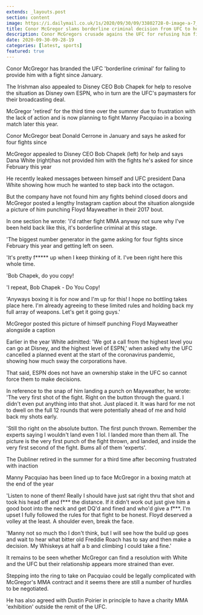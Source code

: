 ```yaml
---
extends: _layouts.post
section: content
image: https://i.dailymail.co.uk/1s/2020/09/30/09/33802728-0-image-a-7_1601452898499.jpg 
title: Conor McGregor slams borderline criminal decision from UFC to hold him back 
description: Conor McGregors crusade agains the UFC for refusing him fights has continued with an appeal to Disney CEO Bob Chapek. Disney own ESPN who are the UFCs broadcast partners. 
date: 2020-09-30-09-28-19 
categories: [latest, sports] 
featured: true 
--- 
```

Conor McGregor has branded the UFC 'borderline criminal' for failing to provide him with a fight since January.  

The Irishman also appealed to Disney CEO Bob Chapek for help to resolve the situation as Disney own ESPN, who in turn are the UFC's paymasters for their broadcasting deal. 

McGregor 'retired' for the third time over the summer due to frustration with the lack of action and is now planning to fight Manny Pacquiao in a boxing match later this year. 

Conor McGregor beat Donald Cerrone in January and says he asked for four fights since

McGregor appealed to Disney CEO Bob Chapek (left) for help and says Dana White (right)has not provided him with the fights he's asked for since February this year 

He recently leaked messages between himself and UFC president Dana White showing how much he wanted to step back into the octagon. 

But the company have not found him any fights behind closed doors and McGregor posted a lengthy Instagram caption about the situation alongside a picture of him punching Floyd Mayweather in their 2017 bout.   

In one section he wrote: 'I'd rather fight MMA anyway not sure why I've been held back like this, it's borderline criminal at this stage. 

'The biggest number generator in the game asking for four fights since February this year and getting left on seen. 

'It's pretty f***** up when I keep thinking of it. I've been right here this whole time.

'Bob Chapek, do you copy!

'I repeat, Bob Chapek - Do You Copy!

'Anyways boxing it is for now and I'm up for this! I hope no bottling takes place here. I'm already agreeing to these limited rules and holding back my full array of weapons. Let's get it going guys.' 

McGregor posted this picture of himself punching Floyd Mayweather alongside a caption 

Earlier in the year White admitted: 'We got a call from the highest level you can go at Disney, and the highest level of ESPN,' when asked why the UFC cancelled a planned event at the start of the coronavirus pandemic, showing how much sway the corporations have. 

That said, ESPN does not have an ownership stake in the UFC so cannot force them to make decisions.  

In reference to the snap of him landing a punch on Mayweather, he wrote: 'The very first shot of the fight. Right on the button through the guard. I didn't even put anything into that shot. Just placed it. It was hard for me not to dwell on the full 12 rounds that were potentially ahead of me and hold back my shots early. 

'Still tho right on the absolute button. The first punch thrown. Remember the experts saying I wouldn't land even 1 lol. I landed more than them all. The picture is the very first punch of the fight thrown, and landed, and inside the very first second of the fight. Bums all of them 'experts'. 

The Dubliner retired in the summer for a third time after becoming frustrated with inaction

Manny Pacquiao has been lined up to face McGregor in a boxing match at the end of the year

'Listen to none of them! Really I should have just sat right thru that shot and took his head off and f*** the distance. If it didn't work out just give him a good boot into the neck and get DQ'd and fined and who'd give a f***. I'm upset I fully followed the rules for that fight to be honest. Floyd deserved a volley at the least. A shoulder even, break the face.

'Manny not so much tho I don't think, but I will see how the build up goes and wait to hear what bitter old Freddie Roach has to say and then make a decision. My Whiskeys at half a b and climbing I could take a fine.' 

It remains to be seen whether McGregor can find a resolution with White and the UFC but their relationship appears more strained than ever. 

Stepping into the ring to take on Pacquiao could be legally complicated with McGregor's MMA contract and it seems there are still a number of hurdles to be negotiated. 

He has also agreed with Dustin Poirier in principle to have a charity MMA 'exhibition' outside the remit of the UFC.  

